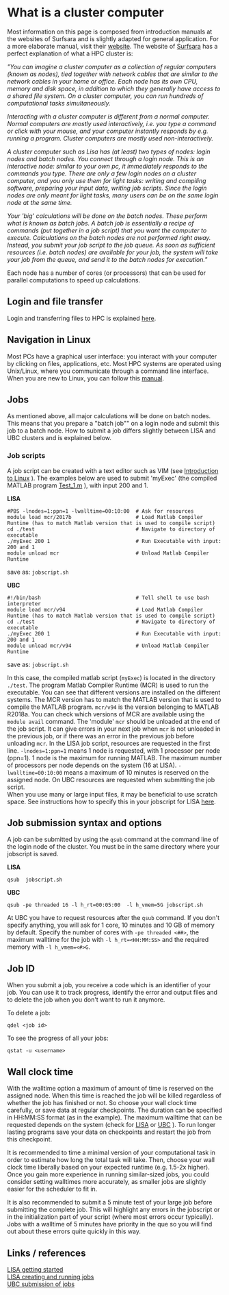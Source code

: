 # What is a cluster computer

Most information on this page is composed from introduction manuals at the websites of Surfsara and is slightly adapted for general application. For a more elaborate manual, visit their [website](https://userinfo.surfsara.nl/systems/lisa/getting-started).
The website of [Surfsara](https://userinfo.surfsara.nl/systems/lisa/getting-started) has a perfect explanation of what a HPC cluster is:

_"You can imagine a cluster computer as a collection of regular computers (known as nodes), tied together with network cables that are similar to the network cables in your home or office. Each node has its own CPU, memory and disk space, in addition to which they generally have access to a shared file system. On a cluster computer, you can run hundreds of computational tasks simultaneously._

_Interacting with a cluster computer is different from a normal computer. Normal computers are mostly used interactively, i.e. you type a command or click with your mouse, and your computer instantly responds by e.g. running a program. Cluster computers are mostly used non-interactively._ 

_A cluster computer such as Lisa has (at least) two types of nodes: login nodes and batch nodes. You connect through a login node. This is an interactive node: similar to your own pc, it immediately responds to the commands you type. There are only a few login nodes on a cluster computer, and you only use them for light tasks: writing and compiling software, preparing your input data, writing job scripts. Since the login nodes are only meant for light tasks, many users can be on the same login node at the same time._

_Your 'big' calculations will be done on the batch nodes. These perform what is known as batch jobs. A batch job is essentially a recipe of commands (put together in a job script) that you want the computer to execute. Calculations on the batch nodes are not performed right away. Instead, you submit your job script to the job queue. As soon as sufficient resources (i.e. batch nodes) are available for your job, the system will take your job from the queue, and send it to the batch nodes for execution."_ 

Each node has a number of cores (or processors) that can be used for parallel computations to speed up calculations.

## Login and file transfer 

Login and transferring files to HPC is explained [here](./ssh.md).

## Navigation in Linux

Most PCs have a graphical user interface: you interact with your computer by clicking on files, applications, etc. Most HPC systems are operated using Unix/Linux, where you communicate through a command line interface. When you are new to Linux, you can follow this [manual](./Linux_intro.md).

## Jobs

As mentioned above, all major calculations will be done on batch nodes. This means that you prepare a "batch job"" on a login node and submit this job to a batch node. How to submit a job differs slightly between LISA and UBC clusters and is explained below.


### Job scripts

A job script can be created with a text editor such as VIM (see [Introduction to Linux](./Linux_intro.md) ). 
The examples below are used to submit 'myExec' (the compiled MATLAB program [Test_1.m](./Test_1.m) ), with input 200 and 1. 

**LISA**

```
#PBS -lnodes=1:ppn=1 -lwalltime=00:10:00  # Ask for resources
module load mcr/2017b                     # Load Matlab Compiler Runtime (has to match Matlab version that is used to compile script)
cd ./test                                 # Navigate to directory of executable
./myExec 200 1                            # Run Executable with input: 200 and 1
module unload mcr                         # Unload Matlab Compiler Runtime 
```
save as: `jobscript.sh`

**UBC**

```
#!/bin/bash                               # Tell shell to use bash interpreter
module load mcr/v94                       # Load Matlab Compiler Runtime (has to match Matlab version that is used to compile script)
cd ./test                                 # Navigate to directory of executable
./myExec 200 1                            # Run Executable with input: 200 and 1
module unload mcr/v94                     # Unload Matlab Compiler Runtime
```
save as: `jobscript.sh`

In this case, the compiled matlab script (`myExec`) is located in the directory `./test`. The program Matlab Compiler Runtime (MCR) is used to run the executable. You can see that different versions are installed on the different systems. The MCR version has to match the MATLAB version that is used to compile the MATLAB program. `mcr/v94` is the version belonging to MATLAB R2018a. You can check which versions of MCR are available using the `module avail` command. The 'module' `mcr` should be unloaded at the end of the job script. It can give errors in your next job when `mcr` is not unloaded in the previous job, or if there was an error in the previous job before unloading `mcr`. In the LISA job script, resources are requested in the first line. `-lnodes=1:ppn=1` means 1 node is requested, with 1 processor per node (ppn=1). 1 node is the maximum for running MATLAB. The maximum number of processors per node depends on the system (16 at LISA). `-lwalltime=00:10:00` means a maximum of 10 minutes is reserved on the assigned node. 
On UBC resources are requested when submitting the job script.  
When you use many or large input files, it may be beneficial to use scratch space. See instructions how to specify this in your jobscript for LISA [here](https://userinfo.surfsara.nl/systems/lisa/user-guide/creating-and-running-jobs).



## Job submission syntax and options

A job can be submitted by using the `qsub` command at the command line of the login node of the cluster. You must be in the same directory where your jobscript is saved.

**LISA**
```
qsub  jobscript.sh
```

**UBC**
```
qsub -pe threaded 16 -l h_rt=00:05:00  -l h_vmem=5G jobscript.sh
```

At UBC you have to request resources after the `qsub` command. If you don't specify anything, you will ask for 1 core, 10 minutes and 10 GB of memory by default. Specify the number of cores with `-pe threaded <##>`, the maximum walltime for the job with `-l h_rt=<HH:MM:SS>` and the required memory with `-l h_vmem=<#>G`.

## Job ID

When you submit a job, you receive a code which is an identifier of your job. You can use it to track progress, identify the error and output files and to delete the job when you don't want to run it anymore.

To delete a job:

`qdel <job id>`

To see the progress of all your jobs:

`qstat -u <username>`

## Wall clock time
With the walltime option a maximum of amount of time is reserved on the assigned node. When this time is reached the job will be killed regardless of whether the job has finished or not. So choose your wall clock time carefully, or save data at regular checkpoints.
The duration can be specified in HH:MM:SS format (as in the example). The maximum walltime that can be requested depends on the system (check for [LISA](https://userinfo.surfsara.nl/systems/lisa/user-guide/creating-and-running-jobs) or [UBC](https://wiki.bioinformatics.umcutrecht.nl/bin/view/HPC/FirstTimeUsers#Submission_of_jobs) ). To run longer lasting programs save your data on checkpoints and restart the job from this checkpoint.

It is recommended to time a minimal version of your computational task in order to estimate how long the total task will take. Then, choose your wall clock time liberally based on your expected runtime (e.g. 1.5-2x higher). Once you gain more experience in running similar-sized jobs, you could consider setting walltimes more accurately, as smaller jobs are slightly easier for the scheduler to fit in.

It is also recommended to submit a 5 minute test of your large job before submitting the complete job. This will highlight any errors in the jobscript or in the initialization part of your script (where most errors occur typically). Jobs with a walltime of 5 minutes have priority in the que so you will find out about these errors quite quickly in this way. 


## Links / references  
[LISA getting started](https://userinfo.surfsara.nl/systems/lisa/getting-started)  
[LISA creating and running jobs](https://userinfo.surfsara.nl/systems/lisa/user-guide/creating-and-running-jobs)  
[UBC submission of jobs](https://wiki.bioinformatics.umcutrecht.nl/bin/view/HPC/FirstTimeUsers#Submission_of_jobs) 

